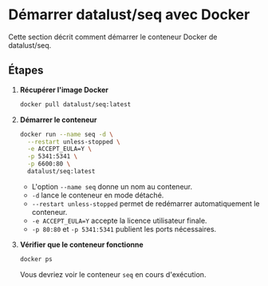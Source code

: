 # Démarrer datalust/seq avec Docker

Cette section décrit comment démarrer le conteneur Docker de datalust/seq.

## Étapes

1. **Récupérer l'image Docker**
    ```bash
    docker pull datalust/seq:latest
    ```

2. **Démarrer le conteneur**
    ```bash
    docker run --name seq -d \
      --restart unless-stopped \
      -e ACCEPT_EULA=Y \
      -p 5341:5341 \
      -p 6600:80 \
      datalust/seq:latest
    ```

    - L'option `--name seq` donne un nom au conteneur.
    - `-d` lance le conteneur en mode détaché.
    - `--restart unless-stopped` permet de redémarrer automatiquement le conteneur.
    - `-e ACCEPT_EULA=Y` accepte la licence utilisateur finale.
    - `-p 80:80` et `-p 5341:5341` publient les ports nécessaires.

3. **Vérifier que le conteneur fonctionne**
    ```bash
    docker ps
    ```

    Vous devriez voir le conteneur `seq` en cours d'exécution.
